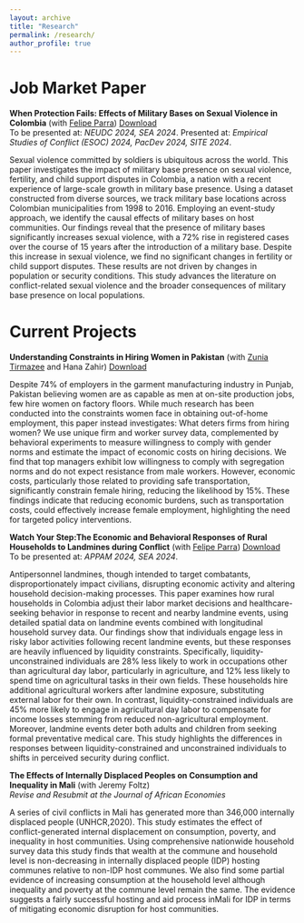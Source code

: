 ```yaml
---
layout: archive
title: "Research"
permalink: /research/
author_profile: true
---
```



Job Market Paper 
=====

**When Protection Fails: Effects of Military Bases on Sexual Violence in Colombia** (with [Felipe Parra](https://ffparra303.github.io/)) [Download](https://sakinashibuya.github.io/files/JMP_SakinaShibuya.pdf) \
To be presented at: _NEUDC 2024, SEA 2024_.  Presented at: _Empirical Studies of Conflict (ESOC) 2024, PacDev 2024, SITE 2024_.

Sexual violence committed by soldiers is ubiquitous across the world. This paper investigates
the impact of military base presence on sexual violence, fertility, and child
support disputes in Colombia, a nation with a recent experience of large-scale growth
in military base presence. Using a dataset constructed from diverse sources, we track
military base locations across Colombian municipalities from 1998 to 2016. Employing
an event-study approach, we identify the causal effects of military bases on host communities.
Our findings reveal that the presence of military bases significantly increases
sexual violence, with a 72% rise in registered cases over the course of 15 years after
the introduction of a military base. Despite this increase in sexual violence, we find no
significant changes in fertility or child support disputes. These results are not driven
by changes in population or security conditions. This study advances the literature on
conflict-related sexual violence and the broader consequences of military base presence
on local populations.


Current Projects 
=====

**Understanding Constraints in Hiring Women in Pakistan** (with [Zunia Tirmazee](https://sites.google.com/view/zuniasaiftirmazee) and Hana Zahir)
[Download](https://sakinashibuya.github.io/files/WillingButUnable_SakinaShibuya.pdf)

Despite 74\% of employers in the garment manufacturing industry in Punjab, Pakistan believing women are as capable as men at on-site production jobs, few hire women on factory floors. While much research has been conducted into the constraints women face in obtaining out-of-home employment, this paper instead investigates: What deters firms from hiring women? We use unique firm and worker survey data, complemented by behavioral experiments to measure willingness to comply with gender norms and estimate the impact of economic costs on hiring decisions. We find that top managers exhibit low willingness to comply with segregation norms and do not expect resistance from male workers. However, economic costs, particularly those related to providing safe transportation, significantly constrain female hiring, reducing the likelihood by 15\%. These findings indicate that reducing economic burdens, such as transportation costs, could effectively increase female employment, highlighting the need for targeted policy interventions.
			

**Watch Your Step:The Economic and Behavioral Responses of Rural Households to Landmines during Conflict** (with [Felipe Parra](https://ffparra303.github.io/)) [Download](https://ffparra303.github.io/papers/JMP_FelipeParra.pdf) \
To be presented at: _APPAM 2024, SEA 2024_.

Antipersonnel landmines, though intended to target combatants, disproportionately impact civilians, disrupting economic activity and altering household decision-making processes. This paper examines how rural households in Colombia adjust their labor market decisions and healthcare-seeking behavior in response to recent and nearby landmine events, using detailed spatial data on landmine events combined with longitudinal household survey data. Our findings show that individuals engage less in risky labor activities following recent landmine events, but these responses are heavily influenced by liquidity constraints. Specifically, liquidity-unconstrained individuals are 28\% less likely to work in occupations other than agricultural day labor, particularly in agriculture, and 12\% less likely to spend time on agricultural tasks in their own fields. These households hire additional agricultural workers after landmine exposure, substituting external labor for their own. In contrast, liquidity-constrained individuals are 45\% more likely to engage in agricultural day labor to compensate for income losses stemming from reduced non-agricultural employment. Moreover, landmine events deter both adults and children from seeking formal preventative medical care. This study highlights the differences in responses between liquidity-constrained and unconstrained individuals to shifts in perceived security during conflict.


**The Effects of Internally Displaced Peoples on Consumption and Inequality in Mali** (with Jeremy Foltz) \
_Revise and Resubmit at the Journal of African Economies_

A series of civil conflicts in Mali has generated more than 346,000 internally displaced people (UNHCR,2020).
This study estimates the effect of conflict-generated internal displacement on consumption, poverty, and inequality
in host communities. Using comprehensive nationwide household survey data this study finds that wealth at the
commune and household level is non-decreasing in internally displaced people (IDP) hosting communes relative
to non-IDP host communes. We also find some partial evidence of increasing consumption at the household level
although inequality and poverty at the commune level remain the same. The evidence suggests a fairly successful
hosting and aid process inMali for IDP in terms of mitigating economic disruption for host communities.